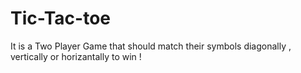 # Tic-Tac-toe
It is a Two Player Game that should match their symbols diagonally , vertically or horizantally to win !
